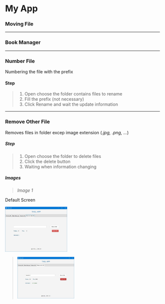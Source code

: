 # My App
### Moving File 

---
### Book Manager

---
### Number File

Numbering the file with the prefix 

#### Step
>1. Open choose the folder contains files to rename
>2. Fill the prefix (not necessary)
>3. Click Rename and wait the update information



---

### Remove Other File

Removes files in folder excep image extension (*.jpg, .png, ...*)

##### Step 

>1. Open choose the folder to delete files
>2. Click the delete button
>3. Waiting when information changing
>

##### Images

>*Image 1*

Default Screen

<img src="image/RemoveOtherFile.JPG" width="40%" height="30%"/>     



><img src="image/RemoveOtherFile_2.JPG" width="40%" height="30%"/>    

